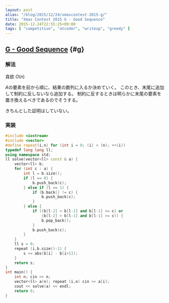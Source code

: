 ```yaml
---
layout: post
alias: "/blog/2015/12/24/xmascontest-2015-g/"
title: "Xmas Contest 2015 G - Good Sequence"
date: 2015-12-24T22:55:25+09:00
tags: [ "competitive", "atcoder", "writeup", "greedy" ]
---
```


## [G - Good Sequence](https://beta.atcoder.jp/contests/xmascontest2015/tasks/xmascontest2015_g) {#g}

### 解法

貪欲 $O(n)$

$A$の要素を前から順に、結果の数列に入るか決めていく。
このとき、末尾に追加して制約に反しないなら追加する。
制約に反するときは明らかに末尾の要素を置き換えるべきであるのでそうする。

きちんとした証明はしていない。

### 実装

``` c++
#include <iostream>
#include <vector>
#define repeat(i,n) for (int i = 0; (i) < (n); ++(i))
typedef long long ll;
using namespace std;
ll solve(vector<ll> const & a) {
    vector<ll> b;
    for (int c : a) {
        int l = b.size();
        if (l == 0) {
            b.push_back(c);
        } else if (l == 1) {
            if (b.back() != c) {
                b.push_back(c);
            }
        } else {
            if ((b[l-2] < b[l-1] and b[l-1] <= c) or
                (b[l-2] > b[l-1] and b[l-1] >= c)) {
                b.pop_back();
            }
            b.push_back(c);
        }
    }
    ll s = 0;
    repeat (i,b.size()-1) {
        s += abs(b[i] - b[i+1]);
    }
    return s;
}
int main() {
    int n; cin >> n;
    vector<ll> a(n); repeat (i,n) cin >> a[i];
    cout << solve(a) << endl;
    return 0;
}
```
